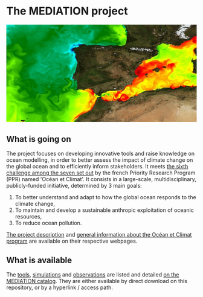 # The MEDIATION project

![Alt text](Instantane-de-la-temp-de-surf-modelisee-dans-ATL-N-780x400.jpg)

## What is going on

The project focuses on developing innovative tools and raise knowledge on ocean modelling, in order to better assess the impact of climate change on the global ocean and to efficiently inform stakeholders. It meets [the sixth challenge among the seven set out](https://www.ocean-climat.fr/Le-PPR/Les-defis-du-PPR) by the french Priority Research Program (PPR) named 'Océan et Climat'. It consists in a large-scale, multidisciplinary, publicly-funded initiative, determined by 3 main goals:

1) To better understand and adapt to how the global ocean responds to the climate change, 
2) To maintain and develop a sustainable anthropic exploitation of oceanic resources,
3) To reduce ocean pollution.

[The project description](https://oceansconnectes.org/mediation-un-jumeau-numerique-robuste-et-efficace-de-locean/) and [general information about the Océan et Climat program](https://www.ocean-climat.fr/) are available on their respective webpages.

## What is available

The [tools](https://github.com/MEDIATION-ocean/MEDIATION-catalog/blob/main/README.md#mediation-tools), [simulations](https://github.com/MEDIATION-ocean/MEDIATION-catalog/blob/main/README.md#mediation-simulations) and [observations](https://github.com/MEDIATION-ocean/MEDIATION-catalog/blob/main/README.md#mediation-observations) are listed and detailed [on the MEDIATION catalog](https://github.com/MEDIATION-ocean/MEDIATION-catalog/). They are either available by direct download on this repository, or by a hyperlink / access path.

    
    
